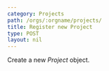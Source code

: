 ```yaml
---
category: Projects
path: /orgs/:orgname/projects/
title: Register new Project
type: POST
layout: nil
---
```


Create a new *Project* object.